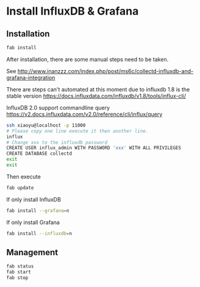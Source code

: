 
# Install InfluxDB & Grafana

## Installation

```bash
fab install
```

After installation, there are some manual steps need to be taken.

See http://www.inanzzz.com/index.php/post/ms6c/collectd-influxdb-and-grafana-integration

There are steps can't automated at this moment due to influxdb 1.8 is the stable version
https://docs.influxdata.com/influxdb/v1.8/tools/influx-cli/

InfluxDB 2.0 support commandline query https://v2.docs.influxdata.com/v2.0/reference/cli/influx/query

```bash
ssh xiaoyu@localhost -p 11000
# Please copy one line execute it then another line.
influx
# Change xxx to the influxdb password
CREATE USER influx_admin WITH PASSWORD 'xxx' WITH ALL PRIVILEGES
CREATE DATABASE collectd
exit
exit
```

Then execute

```bash
fab update
```

If only install InfluxDB

```bash
fab install --grafana=n
```

If only install Grafana

```bash
fab install --influxdb=n
```

## Management

```bash
fab status
fab start
fab stop
```
